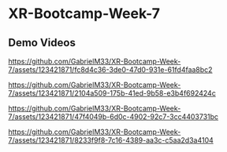 # XR-Bootcamp-Week-7

## Demo Videos

https://github.com/GabrielM33/XR-Bootcamp-Week-7/assets/123421871/fc8d4c36-3de0-47d0-931e-61fd4faa8bc2

https://github.com/GabrielM33/XR-Bootcamp-Week-7/assets/123421871/2104a509-175b-41ed-9b58-e3b4f692424c

https://github.com/GabrielM33/XR-Bootcamp-Week-7/assets/123421871/47f4049b-6d0c-4902-92c7-3cc4403731bc

https://github.com/GabrielM33/XR-Bootcamp-Week-7/assets/123421871/8233f9f8-7c16-4389-aa3c-c5aa2d3a4104
